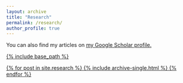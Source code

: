 ```yaml
---
layout: archive
title: "Research"
permalink: /research/
author_profile: true
---
```


You can also find my articles on <u><a href="https://scholar.google.com/citations?hl=en&user=fpjWEIUAAAAJ">my Google Scholar profile<a>.

{% include base_path %}

{% for post in site.research %}
  {% include archive-single.html %}
{% endfor %}
